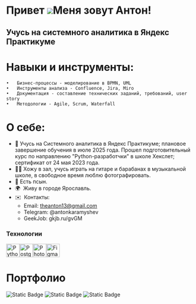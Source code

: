 Привет ![](https://user-images.githubusercontent.com/18350557/176309783-0785949b-9127-417c-8b55-ab5a4333674e.gif)Меня зовут Антон!
=============================================================================================================================

Учусь на системного аналитика в Яндекс Практикуме
-------------------------------------------------

# Навыки и инструменты: 
	•	Бизнес-процессы - моделирование в BPMN, UML
	•	Инструменты анализа - Confluence, Jira, Miro
	•	Документация - составление технических заданий, требований, user story
	•	Методологии - Agile, Scrum, Waterfall
# О себе:  
* 🧠 Учусь на Системного аналитика в Яндекс Практикуме; плановое завершение обучения в июле 2025 года. Прошел подготовительный курс по направлению "Python-разработчки" в школе Хекслет; сертификат от 24 мая 2023 года.
* 🙋‍♂️ Хожу в зал, учусь играть на гитаре и барабанах в музыкальной школе, в свободное время люблю фотографировать. 
* 🐶 Есть псын.
* 🌍  Живу в городе Ярославль.
* ✉️  Контакты:
    * Email: theanton13@gmail.com
    * Telegram: @antonkaramyshev
    * GeekJob: gkjb.ru/gvGM

### Технологии
<a href="https://www.python.org/" target="_blank" rel="noreferrer"><img src="https://raw.githubusercontent.com/danielcranney/readme-generator/main/public/icons/skills/python-colored.svg" width="36" height="36" alt="Python" /></a><a href="https://www.postgresql.org/" target="_blank" rel="noreferrer"><img src="https://raw.githubusercontent.com/danielcranney/readme-generator/main/public/icons/skills/postgresql-colored.svg" width="36" height="36" alt="PostgreSQL" /></a><a href="https://www.adobe.com/uk/products/photoshop.html" target="_blank" rel="noreferrer"><img src="https://raw.githubusercontent.com/danielcranney/readme-generator/main/public/icons/skills/photoshop-colored.svg" width="36" height="36" alt="Photoshop" /></a><a href="https://www.figma.com/" target="_blank" rel="noreferrer"><img src="https://raw.githubusercontent.com/danielcranney/readme-generator/main/public/icons/skills/figma-colored.svg" width="36" height="36" alt="Figma" /></a>
</p>

# Портфолио

![Static Badge](https://img.shields.io/badge/%D0%9F%D0%B5%D1%82-%D0%BF%D1%80%D0%BE%D0%B5%D0%BA%D1%82%D1%8B%20-green?style=flat&link=https%3A%2F%2Fgithub.com%2Fkaramyshevanton%2Fkaramyshevanton%2Ftree%2Fmain%2F%25D0%259F%25D0%25BE%25D1%2580%25D1%2582%25D1%2584%25D0%25BE%25D0%25BB%25D0%25B8%25D0%25BE)      ![Static Badge](https://img.shields.io/badge/%D0%9F%D0%BE%D1%80%D1%82%D1%84%D0%BE%D0%BB%D0%B8%D0%BE%20-blue?style=flat&link=https%3A%2F%2Fgithub.com%2Fkaramyshevanton%2Fkaramyshevanton%2Ftree%2Fmain%2F%25D0%259F%25D0%25BE%25D1%2580%25D1%2582%25D1%2584%25D0%25BE%25D0%25BB%25D0%25B8%25D0%25BE)      ![Static Badge](https://img.shields.io/badge/%D0%9A%D0%BD%D0%B8%D0%B3%D0%B8%20-red?link=https%3A%2F%2Fgithub.com%2Fkaramyshevanton%2Fkaramyshevanton%2Ftree%2Fmain%2F%25D0%259A%25D0%25BD%25D0%25B8%25D0%25B3%25D0%25B8)

